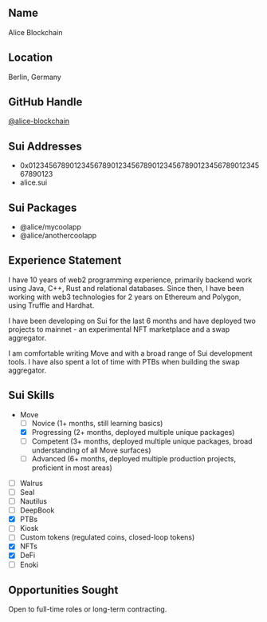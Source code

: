 ## Name

Alice Blockchain

## Location

Berlin, Germany

## GitHub Handle

[@alice-blockchain](https://github.com/alice-blockchain)

## Sui Addresses

- 0x0123456789012345678901234567890123456789012345678901234567890123
- alice.sui

## Sui Packages

- @alice/mycoolapp
- @alice/anothercoolapp

## Experience Statement

I have 10 years of web2 programming experience, primarily backend work using Java, C++, Rust and relational databases. Since then, I have been working with web3 technologies for 2 years on Ethereum and Polygon, using Truffle and Hardhat.

I have been developing on Sui for the last 6 months and have deployed two projects to mainnet - an experimental NFT marketplace and a swap aggregator.

I am comfortable writing Move and with a broad range of Sui development tools. I have also spent a lot of time with PTBs when building the swap aggregator.

## Sui Skills

- Move
  - [ ] Novice (1+ months, still learning basics)
  - [x] Progressing (2+ months, deployed multiple unique packages)
  - [ ] Competent (3+ months, deployed multiple unique packages, broad understanding of all Move surfaces)
  - [ ] Advanced (6+ months, deployed multiple production projects, proficient in most areas)
- [ ] Walrus
- [ ] Seal
- [ ] Nautilus
- [ ] DeepBook
- [x] PTBs
- [ ] Kiosk
- [ ] Custom tokens (regulated coins, closed-loop tokens)
- [x] NFTs
- [x] DeFi
- [ ] Enoki

## Opportunities Sought

Open to full-time roles or long-term contracting.